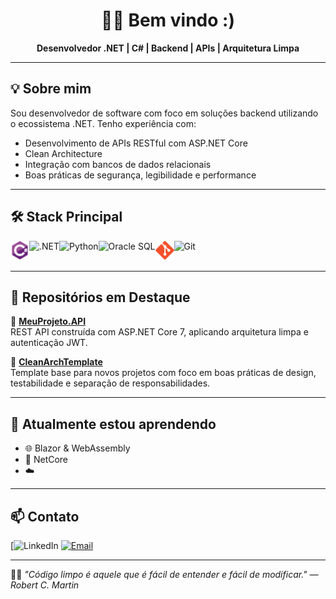 <!-- README para perfil de usuário GitHub com foco em C# -->

<h1 align="center">👨‍💻 Bem vindo :)</h1>

<p align="center">
  <strong>Desenvolvedor .NET | C# | Backend | APIs | Arquitetura Limpa</strong>
</p>

---

## 💡 Sobre mim

Sou desenvolvedor de software com foco em soluções backend utilizando o ecossistema .NET. Tenho experiência com:

- Desenvolvimento de APIs RESTful com ASP.NET Core
- Clean Architecture
- Integração com bancos de dados relacionais
- Boas práticas de segurança, legibilidade e performance

---

## 🛠️ Stack Principal

<img align="left" alt="C#" height="30px" src="https://raw.githubusercontent.com/devicons/devicon/master/icons/csharp/csharp-original.svg" />
<img align="left" alt=".NET" height="30px" src="https://upload.wikimedia.org/wikipedia/commons/thumb/7/7d/Microsoft_.NET_logo.svg/1024px-Microsoft_.NET_logo.svg.png" />
<img align="left" alt="Python" height="30px" src="https://149860134.v2.pressablecdn.com/wp-content/uploads/pythoned.png" />
<img align="left" alt="Oracle SQL" height="30px" src="https://m.media-amazon.com/images/I/41QodfboFdL.png" />
<img align="left" alt="Git" height="30px" src="https://raw.githubusercontent.com/devicons/devicon/master/icons/git/git-original.svg" />
<img align="left" alt="Git" height="30px" src="https://encrypted-tbn0.gstatic.com/images?q=tbn:ANd9GcTc1NhbNuwKb7-3TB9dNrGyjXjv2bwXfLEsAg&s" />

<br /><br />

---

## 📂 Repositórios em Destaque

🔹 [**MeuProjeto.API**](https://github.com/seunome/MeuProjeto.API)  
REST API construída com ASP.NET Core 7, aplicando arquitetura limpa e autenticação JWT.

🔹 [**CleanArchTemplate**](https://github.com/seunome/CleanArchTemplate)  
Template base para novos projetos com foco em boas práticas de design, testabilidade e separação de responsabilidades.

---

## 🧠 Atualmente estou aprendendo

- 🌐 Blazor & WebAssembly
- 🔐 NetCore
- ☁️ 

---

## 📫 Contato

[![LinkedIn](https://www.linkedin.com/in/dpjyauh/)
[![Email](https://img.shields.io/badge/-Email-D14836?style=flat&logo=gmail&logoColor=white)](mailto:davidypaixao5@gmail.com)

---

🧑‍💻 *"Código limpo é aquele que é fácil de entender e fácil de modificar." — Robert C. Martin*

